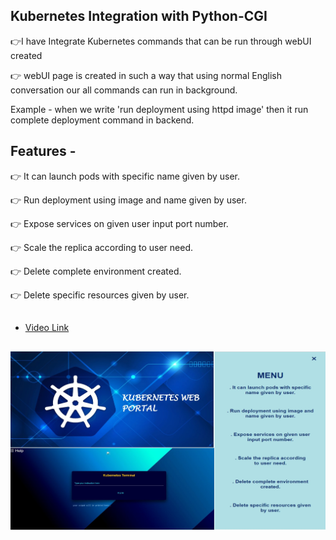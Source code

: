 ## Kubernetes Integration with Python-CGI


👉I have Integrate Kubernetes commands that can be run through webUI created

👉 webUI page is created in such a way that using normal English conversation our all commands can run in background.

Example - when we write 'run deployment using httpd image' then it run complete deployment command in backend.

## Features -
👉 It can launch pods with specific name given by user.

👉 Run deployment using image and name given by user.

👉 Expose services on given user input port number.

👉 Scale the replica according to user need.

👉 Delete complete environment created.

👉 Delete specific resources given by user.

##
- [Video Link](https://www.linkedin.com/posts/tejaswininagtode_task9-taskabr09-worldrecordholder-activity-6820075849165938688-ROOs?utm_source=share&utm_medium=member_desktop)

## 

![App Screenshot](https://github.com/tejaswininagtode/Kubernetes_Integration_with-_python_CGI/blob/main/Template/Web_UI.jpg)

